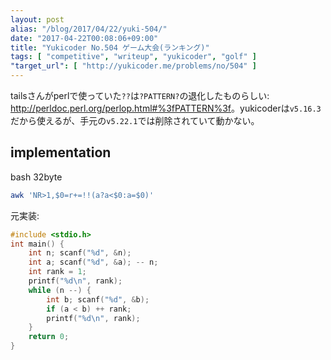 ```yaml
---
layout: post
alias: "/blog/2017/04/22/yuki-504/"
date: "2017-04-22T00:08:06+09:00"
title: "Yukicoder No.504 ゲーム大会(ランキング)"
tags: [ "competitive", "writeup", "yukicoder", "golf" ]
"target_url": [ "http://yukicoder.me/problems/no/504" ]
---
```


tailsさんがperlで使っていた`??`は`?PATTERN?`の退化したものらしい: <http://perldoc.perl.org/perlop.html#%3fPATTERN%3f>。yukicoderは`v5.16.3`だから使えるが、手元の`v5.22.1`では削除されていて動かない。

## implementation

bash $32$byte

``` sh
awk 'NR>1,$0=r+=!!(a?a<$0:a=$0)'
```

元実装:

``` c
#include <stdio.h>
int main() {
    int n; scanf("%d", &n);
    int a; scanf("%d", &a); -- n;
    int rank = 1;
    printf("%d\n", rank);
    while (n --) {
        int b; scanf("%d", &b);
        if (a < b) ++ rank;
        printf("%d\n", rank);
    }
    return 0;
}
```
